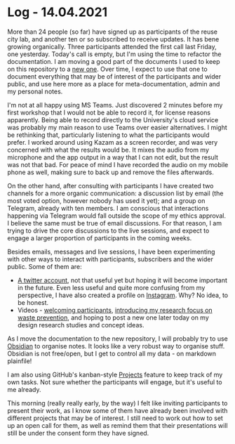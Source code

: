 # Log - 14.04.2021

More than 24 people (so far) have signed up as participants of the reuse city lab, and another ten or so subscribed to receive updates. It has bene growing organically. Three participants attended the first call last Friday, one yesterday. Today's call is empty, but I'm using the time to refactor the documentation. I am moving a good part of the documents I used to keep on this repository to a [new one](https://github.com/reuse-city/lab/). Over time, I expect to use that one to document everything that may be of interest of the participants and wider public, and use here more as a place for meta-documentation, admin and my personal notes.

I'm not at all happy using MS Teams. Just discovered 2 minutes before my first workshop that I would not be able to record it, for license reasons apparently. Being able to record directly to the University's cloud service was probably my main reason to use Teams over easier alternatives. I might be rethinking that, particularly listening to what the participants would prefer. I worked around using Kazam as a screen recorder, and was very concerned with what the results would be. It mixes the audio from my microphone and the app output in a way that I can not edit, but the result was not that bad. For peace of mind I have recorded the audio on my mobile phone as well, making sure to back up and remove the files afterwards.

On the other hand, after consulting with participants I have created two channels for a more organic communication: a discussion list by email (the most voted option, however nobody has used it yet); and a group on Telegram, already with ten members. I am conscious that interactions happening via Telegram would fall outside the scope of my ethics approval. I believe the same must be true of email discussions. For that reason, I am trying to drive the core discussions to the live sessions, and expect to engage a larger proportion of participants in the coming weeks.

Besides emails, messages and live sessions, I have been experimenting with other ways to interact with participants, subscribers and the wider public. Some of them are:

- [A twitter account](https://twitter.com/reuse_city), not that useful yet but hoping it will become important in the future. Even less useful and quite more confusing from my perspective, I have also created a profile on [Instagram](https://www.instagram.com/reuse.city/). Why? No idea, to be honest.
- Videos - [welcoming participants](https://www.youtube.com/watch?v=v2pt18kbZis), [introducing my research focus on waste prevention](https://www.youtube.com/watch?v=mMFH11Sxi_M), and hoping to post a new one later today on my design research studies and concept ideas.

As I move the documentation to the new repository, I will probably try to use [Obsidian](https://obsidian.md/) to organise notes. It looks like a very robust way to organise stuff. Obsidian is not free/open, but I get to control all my data - on markdown plainfile!

I am also using GitHub's kanban-style [Projects](https://github.com/reuse-city/lab/projects/1) feature to keep track of my own tasks. Not sure whether the participants will engage, but it's useful to me already.

This morning (really really early, by the way) I felt like inviting participants to present their work, as I know some of them have already been involved with different projects that may be of interest. I still need to work out how to set up an open call for them, as well as remind them that their presentations will still be under the consent form they have signed.
